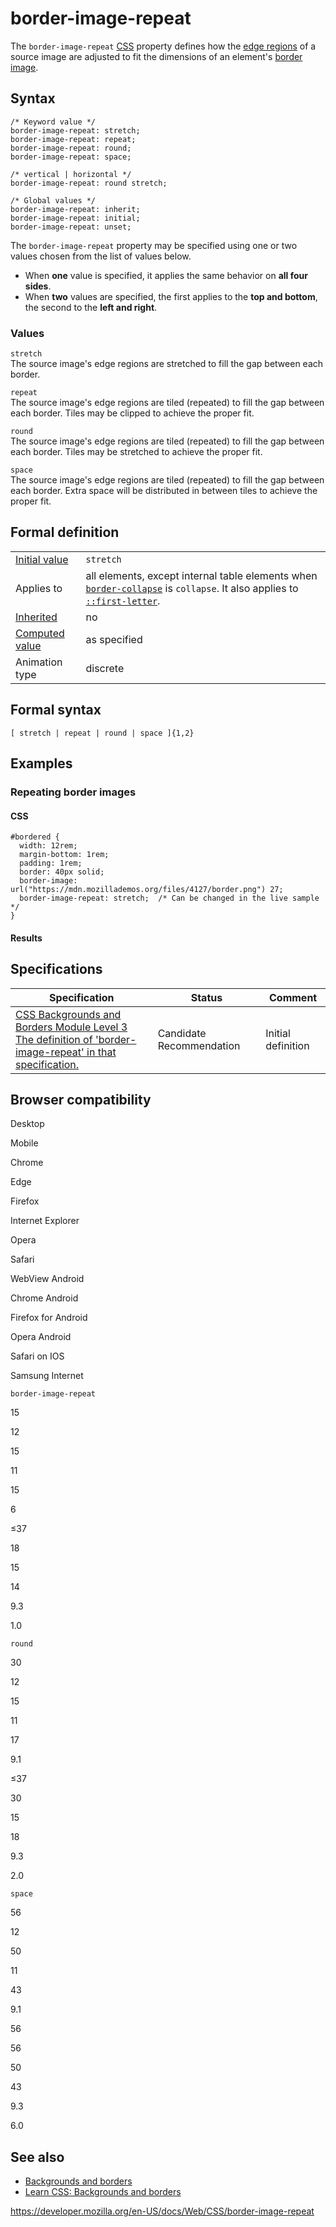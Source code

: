 # border-image-repeat

The `border-image-repeat` [CSS](https://developer.mozilla.org/en-US/docs/Web/CSS) property defines how the [edge regions](border-image-slice#edge-regions) of a source image are adjusted to fit the dimensions of an element's [border image](border-image).

## Syntax

    /* Keyword value */
    border-image-repeat: stretch;
    border-image-repeat: repeat;
    border-image-repeat: round;
    border-image-repeat: space;

    /* vertical | horizontal */
    border-image-repeat: round stretch;

    /* Global values */
    border-image-repeat: inherit;
    border-image-repeat: initial;
    border-image-repeat: unset;

The `border-image-repeat` property may be specified using one or two values chosen from the list of values below.

- When **one** value is specified, it applies the same behavior on **all four sides**.
- When **two** values are specified, the first applies to the **top and bottom**, the second to the **left and right**.

### Values

`stretch`  
The source image's edge regions are stretched to fill the gap between each border.

`repeat`  
The source image's edge regions are tiled (repeated) to fill the gap between each border. Tiles may be clipped to achieve the proper fit.

`round`  
The source image's edge regions are tiled (repeated) to fill the gap between each border. Tiles may be stretched to achieve the proper fit.

`space`  
The source image's edge regions are tiled (repeated) to fill the gap between each border. Extra space will be distributed in between tiles to achieve the proper fit.

## Formal definition

<table><tbody><tr class="odd"><td><a href="initial_value">Initial value</a></td><td><code>stretch</code></td></tr><tr class="even"><td>Applies to</td><td>all elements, except internal table elements when <a href="border-collapse"><code>border-collapse</code></a> is <code>collapse</code>. It also applies to <a href="::first-letter"><code>::first-letter</code></a>.</td></tr><tr class="odd"><td><a href="inheritance">Inherited</a></td><td>no</td></tr><tr class="even"><td><a href="computed_value">Computed value</a></td><td>as specified</td></tr><tr class="odd"><td>Animation type</td><td>discrete</td></tr></tbody></table>

## Formal syntax

    [ stretch | repeat | round | space ]{1,2}

## Examples

### Repeating border images

#### CSS

    #bordered {
      width: 12rem;
      margin-bottom: 1rem;
      padding: 1rem;
      border: 40px solid;
      border-image: url("https://mdn.mozillademos.org/files/4127/border.png") 27;
      border-image-repeat: stretch;  /* Can be changed in the live sample */
    }

#### Results

## Specifications

<table><thead><tr class="header"><th>Specification</th><th>Status</th><th>Comment</th></tr></thead><tbody><tr class="odd"><td><a href="https://drafts.csswg.org/css-backgrounds-3/#the-border-image-repeat">CSS Backgrounds and Borders Module Level 3<br />
<span class="small">The definition of 'border-image-repeat' in that specification.</span></a></td><td><span class="spec-cr">Candidate Recommendation</span></td><td>Initial definition</td></tr></tbody></table>

## Browser compatibility

Desktop

Mobile

Chrome

Edge

Firefox

Internet Explorer

Opera

Safari

WebView Android

Chrome Android

Firefox for Android

Opera Android

Safari on IOS

Samsung Internet

`border-image-repeat`

15

12

15

11

15

6

≤37

18

15

14

9.3

1.0

`round`

30

12

15

11

17

9.1

≤37

30

15

18

9.3

2.0

`space`

56

12

50

11

43

9.1

56

56

50

43

9.3

6.0

## See also

- [Backgrounds and borders](css_backgrounds_and_borders)
- [Learn CSS: Backgrounds and borders](https://developer.mozilla.org/en-US/docs/Learn/CSS/Building_blocks/Backgrounds_and_borders)

<a href="https://developer.mozilla.org/en-US/docs/Web/CSS/border-image-repeat" class="_attribution-link">https://developer.mozilla.org/en-US/docs/Web/CSS/border-image-repeat</a>
